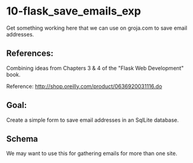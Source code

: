 
# 10-flask_save_emails_exp

Get something working here that we can use on groja.com to save email addresses.

## References:

Combining ideas from Chapters 3 & 4 of the "Flask Web Development" book.

Reference: http://shop.oreilly.com/product/0636920031116.do

## Goal:

Create a simple form to save email addresses in an SqlLite database.

## Schema

We may want to use this for gathering emails for more than one site.

